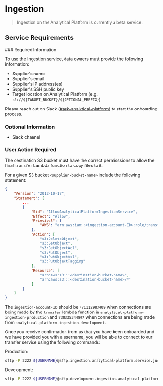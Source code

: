# Ingestion

> Ingestion on the Analytical Platform is currently a beta service.

## Service Requirements

### Required Information

To use the Ingestion service, data owners must provide the following information:

- Supplier's name
- Supplier's email
- Supplier's IP address(es)
- Supplier's SSH public key
- Target location on Analytical Platform (e.g. `s3://${TARGET_BUCKET}/${OPTIONAL_PREFIX}`)

Please reach out on Slack ([#ask-analytical-platform](https://moj.enterprise.slack.com/archives/C4PF7QAJZ)) to start the onboarding process.

### Optional Information

- Slack channel

### User Action Required

The destination S3 bucket must have the correct permisssions to allow the final `transfer` Lambda function to copy files to it. 

For a given S3 bucket `<supplier-bucket-name>` include the following statement:

```json
{
    "Version": "2012-10-17",
    "Statement": [
        ...
        {
            "Sid": "AllowAnalyticalPlatformIngestionService",
            "Effect": "Allow",
            "Principal": {
                "AWS": "arn:aws:iam::<ingestion-account-ID>:role/transfer"
            },
            "Action": [
                "s3:DeleteObject",
                "s3:GetObject",
                "s3:GetObjectAcl",
                "s3:PutObject",
                "s3:PutObjectAcl",
                "s3:PutObjectTagging"
            ],
            "Resource": [
                "arn:aws:s3:::<destination-bucket-name>",
                "arn:aws:s3:::<destination-bucket-name>/*"
            ]
        }
    ]
}
```

The `ingestion-account-ID` should be `471112983409` when connections are being made by the `transfer` lambda function in `analytical-platform-ingestion-production` and `730335344807` when connections are being made from `analytical-platform-ingestion-development`.

Once you receive confirmation from us that you have been onboarded and we have provided you with a username, you will be able to connect to our transfer service using the following commands:

Production:

```bash
sftp -P 2222 ${USERNAME}@sftp.ingestion.analytical-platform.service.justice.gov.uk
```
Development:

```bash
sftp -P 2222 ${USERNAME}@sftp.development.ingestion.analytical-platform.service.justice.gov.uk
```
